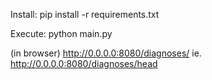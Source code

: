 
Install:
pip install -r requirements.txt

Execute:
python main.py

(in browser)
http://0.0.0.0:8080/diagnoses/<diagnosis name>
ie. http://0.0.0.0:8080/diagnoses/head
